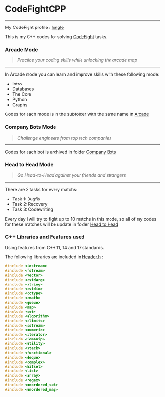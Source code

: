# **CodeFightCPP**


----------


My CodeFight profile : [longle](https://codefights.com/profile/longle)

This is my C++ codes for solving [CodeFight](https://codefights.com/) tasks. 

### **Arcade Mode**
>*Practice your coding skills while unlocking the arcade map*
-----------
In Arcade mode you can learn and improve skills with these following mode:

 - Intro
 - Databases
 - The Core
 - Python
 - Graphs

Codes for each mode is in the subfolder with the same name in [Arcade](https://github.com/philong6297/CodeFightCPP/tree/master/Arcade)

### **Company Bots Mode**
> *Challenge engineers from top tech companies*


----------


Codes for each bot is archived in  folder [Company Bots](https://github.com/philong6297/CodeFightCPP/tree/master/Company%20Bots)


### **Head to Head Mode**

> *Go Head-to-Head against your friends and strangers*


----------


There are 3 tasks for every matchs:

 - Task 1: Bugfix
 - Task 2: Recovery
 - Task 3: Codewriting


Every day I will try to fight up to 10 matchs in this mode, so all of my codes for these matches will be update in folder [Head to Head](https://github.com/philong6297/CodeFightCPP/tree/master/Head%20to%20Head)

### **C++ Libraries and Features used**
Using features from C++ 11, 14 and 17 standards. 

The following libraries are included in [Header.h](CodeFightCPP/Header.h) :
``` C++
#include <iostream>
#include <fstream>
#include <vector>
#include <cstdarg>
#include <string>
#include <cstdio>
#include <cctype>
#include <cmath>
#include <queue>
#include <map>
#include <set>
#include <algorithm>
#include <climits>
#include <sstream>
#include <numeric>
#include <iterator>
#include <iomanip>
#include <utility>
#include <stack>
#include <functional>
#include <deque>
#include <complex>
#include <bitset>
#include <list>
#include <array>
#include <regex>
#include <unordered_set>
#include <unordered_map>
```



